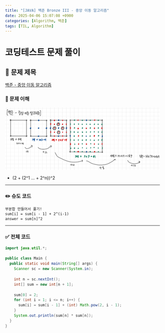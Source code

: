 ```yaml
---
title: "[JAVA] 백준 Bronze III - 중앙 이동 알고리즘"
date: 2025-04-06 15:07:08 +0900
categories: [Algorithm, 백준]
tags: [TIL, Algorithm]
---
```

# 코딩테스트 문제 풀이

## 📘 문제 제목
[백준 - 중앙 이동 알고리즘](https://www.acmicpc.net/problem/2903)

### 🧠 문제 이해

![img.png](/assets/img/2025-04-06/img.png)
- (2 + (2^1 ... + 2^n))^2

---

### ✏️ 슈도 코드

```plaintext
부분합 만들어서 풀기!
sum[i] = sum[i - 1] + 2^(i-1)
answer = sum[n]^2
```

---

### ✅ 전체 코드
```java
import java.util.*;

public class Main {
  public static void main(String[] args) {
    Scanner sc = new Scanner(System.in);
    
    int n = sc.nextInt();
    int[] sum = new int[n + 1];
    
    sum[0] = 2;
    for (int i = 1; i <= n; i++) {
      sum[i] = sum[i - 1] + (int) Math.pow(2, i - 1);
    }
    System.out.println(sum[n] * sum[n]);
  }
}
```
